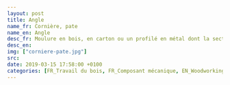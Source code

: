 ```yaml
---
layout: post
title: Angle
name_fr: Cornière, pate
name_en: Angle
desc_fr: Moulure en bois, en carton ou un profilé en métal dont la section forme un L, quelle qu'en soit la destination1. Toutefois en construction métallique, les cornières sont normalisées. Les côtés de la cornière sont appelés ailes.
desc_en: 
img: ["corniere-pate.jpg"]
src: 
date: 2019-03-15 17:58:00 +0100
categories: [FR_Travail du bois, FR_Composant mécanique, EN_Woodworking, EN_Mechanical part]
---
```

